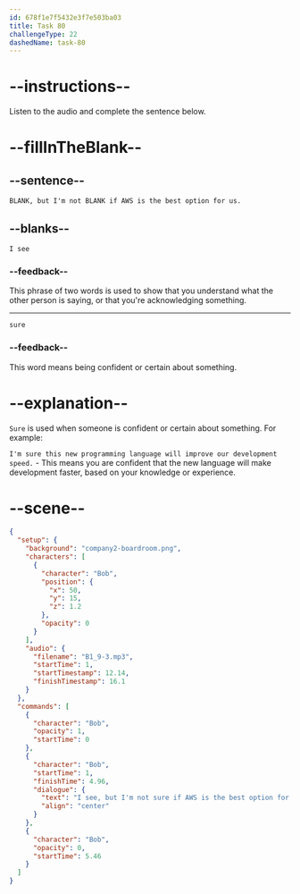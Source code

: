 ```yaml
---
id: 678f1e7f5432e3f7e503ba03
title: Task 80
challengeType: 22
dashedName: task-80
---
```


<!-- (audio) Bob: I see, but I'm not sure if AWS is the best option for us. -->

# --instructions--

Listen to the audio and complete the sentence below.

# --fillInTheBlank--

## --sentence--

`BLANK, but I'm not BLANK if AWS is the best option for us.`

## --blanks--

`I see`

### --feedback--

This phrase of two words is used to show that you understand what the other person is saying, or that you're acknowledging something.

---

`sure`

### --feedback--

This word means being confident or certain about something.

# --explanation--

`Sure` is used when someone is confident or certain about something. For example:

`I'm sure this new programming language will improve our development speed.` - This means you are confident that the new language will make development faster, based on your knowledge or experience.

# --scene--

```json
{
  "setup": {
    "background": "company2-boardroom.png",
    "characters": [
      {
        "character": "Bob",
        "position": {
          "x": 50,
          "y": 15,
          "z": 1.2
        },
        "opacity": 0
      }
    ],
    "audio": {
      "filename": "B1_9-3.mp3",
      "startTime": 1,
      "startTimestamp": 12.14,
      "finishTimestamp": 16.1
    }
  },
  "commands": [
    {
      "character": "Bob",
      "opacity": 1,
      "startTime": 0
    },
    {
      "character": "Bob",
      "startTime": 1,
      "finishTime": 4.96,
      "dialogue": {
        "text": "I see, but I'm not sure if AWS is the best option for us.",
        "align": "center"
      }
    },
    {
      "character": "Bob",
      "opacity": 0,
      "startTime": 5.46
    }
  ]
}
```
